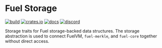 # Fuel Storage

[![build](https://github.com/FuelLabs/fuel-vm/actions/workflows/ci.yml/badge.svg)](https://github.com/FuelLabs/fuel-vm/actions/workflows/ci.yml)
[![crates.io](https://img.shields.io/crates/v/fuel-storage?label=latest)](https://crates.io/crates/fuel-storage)
[![docs](https://docs.rs/fuel-storage/badge.svg)](https://docs.rs/fuel-storage/)
[![discord](https://img.shields.io/badge/chat%20on-discord-orange?&logo=discord&logoColor=ffffff&color=7389D8&labelColor=6A7EC2)](https://discord.gg/xfpK4Pe)


Storage traits for Fuel storage-backed data structures. 
The storage abstraction is used to connect FuelVM, `fuel-merkle`, and `fuel-core`
together without direct access.

